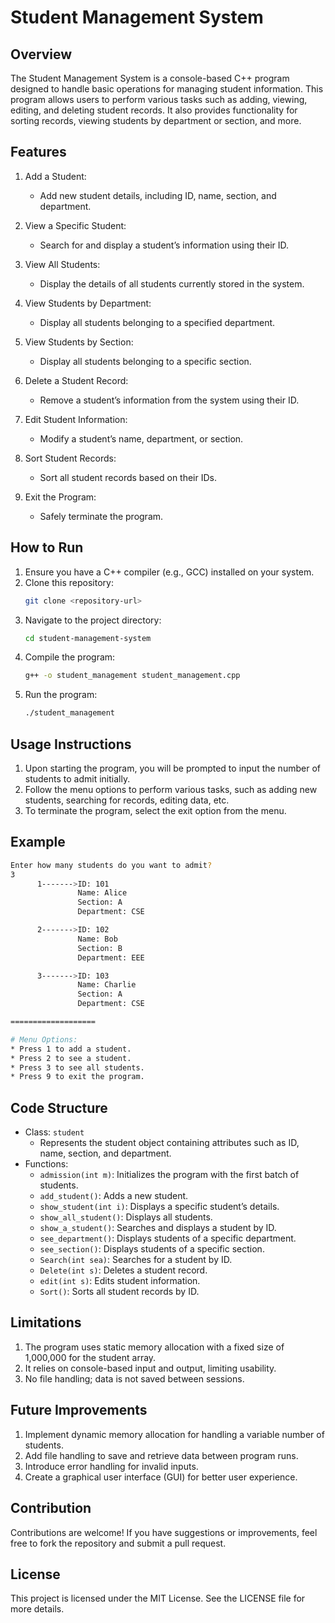# Student Management System

## Overview
The Student Management System is a console-based C++ program designed to handle basic operations for managing student information. This program allows users to perform various tasks such as adding, viewing, editing, and deleting student records. It also provides functionality for sorting records, viewing students by department or section, and more.

## Features
1. Add a Student:
   - Add new student details, including ID, name, section, and department.

2. View a Specific Student:
   - Search for and display a student’s information using their ID.

3. View All Students:
   - Display the details of all students currently stored in the system.

4. View Students by Department:
   - Display all students belonging to a specified department.

5. View Students by Section:
   - Display all students belonging to a specific section.

6. Delete a Student Record:
   - Remove a student’s information from the system using their ID.

7. Edit Student Information:
   - Modify a student’s name, department, or section.

8. Sort Student Records:
   - Sort all student records based on their IDs.

9. Exit the Program:
   - Safely terminate the program.

## How to Run
1. Ensure you have a C++ compiler (e.g., GCC) installed on your system.
2. Clone this repository:
   ```bash
   git clone <repository-url>
   ```
3. Navigate to the project directory:
   ```bash
   cd student-management-system
   ```
4. Compile the program:
   ```bash
   g++ -o student_management student_management.cpp
   ```
5. Run the program:
   ```bash
   ./student_management
   ```

## Usage Instructions
1. Upon starting the program, you will be prompted to input the number of students to admit initially.
2. Follow the menu options to perform various tasks, such as adding new students, searching for records, editing data, etc.
3. To terminate the program, select the exit option from the menu.

## Example
```bash
Enter how many students do you want to admit?
3
      1------->ID: 101
               Name: Alice
               Section: A
               Department: CSE

      2------->ID: 102
               Name: Bob
               Section: B
               Department: EEE

      3------->ID: 103
               Name: Charlie
               Section: A
               Department: CSE

===================

# Menu Options:
* Press 1 to add a student.
* Press 2 to see a student.
* Press 3 to see all students.
* Press 9 to exit the program.
```

## Code Structure
- Class: `student`
  - Represents the student object containing attributes such as ID, name, section, and department.
- Functions:
  - `admission(int m)`: Initializes the program with the first batch of students.
  - `add_student()`: Adds a new student.
  - `show_student(int i)`: Displays a specific student’s details.
  - `show_all_student()`: Displays all students.
  - `show_a_student()`: Searches and displays a student by ID.
  - `see_department()`: Displays students of a specific department.
  - `see_section()`: Displays students of a specific section.
  - `Search(int sea)`: Searches for a student by ID.
  - `Delete(int s)`: Deletes a student record.
  - `edit(int s)`: Edits student information.
  - `Sort()`: Sorts all student records by ID.

## Limitations
1. The program uses static memory allocation with a fixed size of 1,000,000 for the student array.
2. It relies on console-based input and output, limiting usability.
3. No file handling; data is not saved between sessions.

## Future Improvements
1. Implement dynamic memory allocation for handling a variable number of students.
2. Add file handling to save and retrieve data between program runs.
3. Introduce error handling for invalid inputs.
4. Create a graphical user interface (GUI) for better user experience.

## Contribution
Contributions are welcome! If you have suggestions or improvements, feel free to fork the repository and submit a pull request.

## License
This project is licensed under the MIT License. See the LICENSE file for more details.

